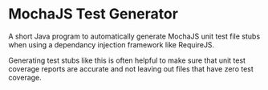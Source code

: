 MochaJS Test Generator
======================

A short Java program to automatically generate MochaJS unit test file stubs when using a dependancy injection framework like RequireJS.

Generating test stubs like this is often helpful to make sure that unit test coverage reports are accurate and not leaving out files that have zero test coverage.
